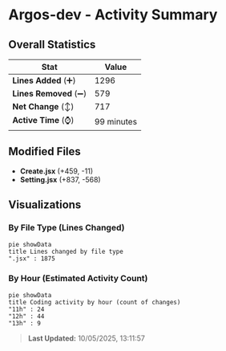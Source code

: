 # Argos-dev - Activity Summary 

## Overall Statistics

| Stat                   | Value                                                             |
| ---------------------- | ----------------------------------------------------------------- |
| **Lines Added** (➕)   | 1296                                          |
| **Lines Removed** (➖) | 579                                        |
| **Net Change** (↕)    | 717                |
| **Active Time** (⌚)   | 99 minutes |


## Modified Files
- **Create.jsx** (+459, -11)
- **Setting.jsx** (+837, -568)

## Visualizations

### By File Type (Lines Changed)

```mermaid
pie showData
title Lines changed by file type
".jsx" : 1875
```

### By Hour (Estimated Activity Count)

```mermaid
pie showData
title Coding activity by hour (count of changes)
"11h" : 24
"12h" : 44
"13h" : 9
```


> **Last Updated:** 10/05/2025, 13:11:57